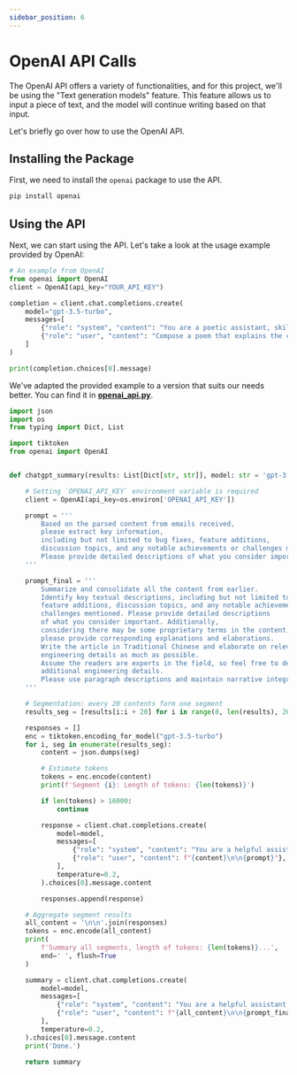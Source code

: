 ```yaml
---
sidebar_position: 6
---
```


# OpenAI API Calls

The OpenAI API offers a variety of functionalities, and for this project, we'll be using the "Text generation models" feature. This feature allows us to input a piece of text, and the model will continue writing based on that input.

Let's briefly go over how to use the OpenAI API.

## Installing the Package

First, we need to install the `openai` package to use the API.

```bash
pip install openai
```

## Using the API

Next, we can start using the API. Let's take a look at the usage example provided by OpenAI:

```python
# An example from OpenAI
from openai import OpenAI
client = OpenAI(api_key="YOUR_API_KEY")

completion = client.chat.completions.create(
    model="gpt-3.5-turbo",
    messages=[
        {"role": "system", "content": "You are a poetic assistant, skilled in explaining complex programming concepts with creative flair."},
        {"role": "user", "content": "Compose a poem that explains the concept of recursion in programming."}
    ]
)

print(completion.choices[0].message)
```

We've adapted the provided example to a version that suits our needs better. You can find it in [**openai_api.py**](https://github.com/DocsaidLab/GmailSummary/blob/main/openai_api.py).

```python
import json
import os
from typing import Dict, List

import tiktoken
from openai import OpenAI


def chatgpt_summary(results: List[Dict[str, str]], model: str = 'gpt-3.5-turbo') -> str:

    # Setting `OPENAI_API_KEY` environment variable is required
    client = OpenAI(api_key=os.environ['OPENAI_API_KEY'])

    prompt = '''
        Based on the parsed content from emails received,
        please extract key information,
        including but not limited to bug fixes, feature additions,
        discussion topics, and any notable achievements or challenges mentioned.
        Please provide detailed descriptions of what you consider important.
    '''

    prompt_final = '''
        Summarize and consolidate all the content from earlier.
        Identify key textual descriptions, including but not limited to bug fixes,
        feature additions, discussion topics, and any notable achievements or
        challenges mentioned. Please provide detailed descriptions
        of what you consider important. Additionally,
        considering there may be some proprietary terms in the content,
        please provide corresponding explanations and elaborations.
        Write the article in Traditional Chinese and elaborate on relevant
        engineering details as much as possible.
        Assume the readers are experts in the field, so feel free to describe
        additional engineering details.
        Please use paragraph descriptions and maintain narrative integrity.
    '''

    # Segmentation: every 20 contents form one segment
    results_seg = [results[i:i + 20] for i in range(0, len(results), 20)]

    responses = []
    enc = tiktoken.encoding_for_model("gpt-3.5-turbo")
    for i, seg in enumerate(results_seg):
        content = json.dumps(seg)

        # Estimate tokens
        tokens = enc.encode(content)
        print(f'Segment {i}: Length of tokens: {len(tokens)}')

        if len(tokens) > 16000:
            continue

        response = client.chat.completions.create(
            model=model,
            messages=[
                {"role": "system", "content": "You are a helpful assistant."},
                {"role": "user", "content": f"{content}\n\n{prompt}"},
            ],
            temperature=0.2,
        ).choices[0].message.content

        responses.append(response)

    # Aggregate segment results
    all_content = '\n\n'.join(responses)
    tokens = enc.encode(all_content)
    print(
        f'Summary all segments, length of tokens: {len(tokens)}...',
        end=' ', flush=True
    )

    summary = client.chat.completions.create(
        model=model,
        messages=[
            {"role": "system", "content": "You are a helpful assistant."},
            {"role": "user", "content": f"{all_content}\n\n{prompt_final}"},
        ],
        temperature=0.2,
    ).choices[0].message.content
    print('Done.')

    return summary
```